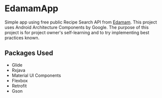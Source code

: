 # EdamamApp

Simple app using free public Recipe Search API from [Edamam](https://www.edamam.com/). This project uses Android Architecture Components by Google. The purpose of this project is for project owner's self-learning and to try implementing best practices known.  

## Packages Used
- Glide
- Rxjava
- Material UI Components
- Flexbox
- Retrofit
- Gson

